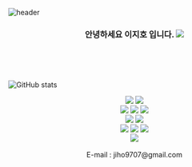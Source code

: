 ![header](https://capsule-render.vercel.app/api?type=slice&color=B2B2FF&height=200&section=header&text=Hi%20👋&fontSize=90&fontAlign=70&rotate=13&fontAlignY=-20&desc=Jiho's%20Github&descAlign=70&descAlignY=1)

<div align = center>
    <h3> 안녕하세요 이지호 입니다. <a href="https://hits.seeyoufarm.com"><img src="https://hits.seeyoufarm.com/api/count/incr/badge.svg?url=https%3A%2F%2Fgithub.com%2Fjiho9702%2Fhit-counter&count_bg=%239C9CFF&title_bg=%23000000&icon=&icon_color=%23E7E7E7&title=hits&edge_flat=false"/></a> </h3>
</div>
<br />
<br />
<!-- <div align='center'>
    다양한 분야에 관심을 가지고 공부하고 있습니다.<br />
    과거 웹 front에 관심이 많아 공부를 했습니다.<br /><br />
    현재는 인공지능의 학습에 있어 적은 데이터로 좋은 결과를 도출해내는 방법과<br />
    학습 모델의 구현 방법에 대해 공부하고 있습니다. <br /><br />
    궁금하고 호기심이 생기는 모든 분야에 대하여 공부하고자 하는 열망이 있습니다.<br />
<div> -->
<br />

![GitHub stats](https://github-readme-stats.vercel.app/api?username=jiho9702&count_private=true&show_icons=true&theme=)


<div align="center">
    <img src="https://img.shields.io/badge/Python-3776AB?style=flat&logo=Python&logoColor=white" />
    <img src="https://img.shields.io/badge/Pytorch-EE4C2C?style=flat&logo=Pytorch&logoColor=white" />
    <br>
	<img src="https://img.shields.io/badge/HTML5-E34F26?style=flat&logo=HTML5&logoColor=white" />
	<img src="https://img.shields.io/badge/CSS3-1572B6?style=flat&logo=CSS3&logoColor=white" />
	<img src="https://img.shields.io/badge/JavaScript-F7DF1E?style=flat&logo=JavaScript&logoColor=white" />
	<br>
	<img src="https://img.shields.io/badge/Bootstrap-7952B3?style=flat&logo=Bootstrap&logoColor=white" />
	<img src="https://img.shields.io/badge/Selenium-43B02A?style=flat&logo=Selenium&logoColor=white" />
	<br>
	<img src="https://img.shields.io/badge/MySQL-4479A1?style=flat&logo=MySQL&logoColor=white" />
	<img src="https://img.shields.io/badge/MariaDB-003545?style=flat&logo=MariaDB&logoColor=white" />
	<img src="https://img.shields.io/badge/Linux-FCC624?style=flat&logo=Linux&logoColor=white" />
    <br />
    <img src="https://img.shields.io/badge/Docker-2496ED?style=flat&logo=Docker&logoColor=white" />
</div>
<br>

<div align = center>
    E-mail : <a>jiho9707@gmail.com</a>
</div>
